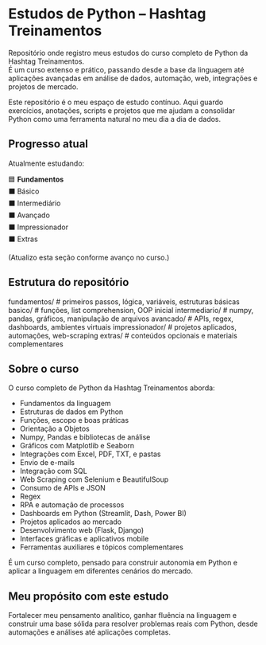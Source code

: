 # Estudos de Python – Hashtag Treinamentos

Repositório onde registro meus estudos do curso completo de Python da Hashtag Treinamentos.  
É um curso extenso e prático, passando desde a base da linguagem até aplicações avançadas em análise de dados, automação, web, integrações e projetos de mercado.

Este repositório é o meu espaço de estudo contínuo. Aqui guardo exercícios, anotações, scripts e projetos que me ajudam a consolidar Python como uma ferramenta natural no meu dia a dia de dados.

## Progresso atual
Atualmente estudando:

🟦 **Fundamentos**  
⬛ Básico  
⬛ Intermediário  
⬛ Avançado  
⬛ Impressionador  
⬛ Extras

(Atualizo esta seção conforme avanço no curso.)

## Estrutura do repositório
fundamentos/ # primeiros passos, lógica, variáveis, estruturas básicas
basico/ # funções, list comprehension, OOP inicial
intermediario/ # numpy, pandas, gráficos, manipulação de arquivos
avancado/ # APIs, regex, dashboards, ambientes virtuais
impressionador/ # projetos aplicados, automações, web-scraping
extras/ # conteúdos opcionais e materiais complementares


## Sobre o curso

O curso completo de Python da Hashtag Treinamentos aborda:

- Fundamentos da linguagem  
- Estruturas de dados em Python  
- Funções, escopo e boas práticas  
- Orientação a Objetos  
- Numpy, Pandas e bibliotecas de análise  
- Gráficos com Matplotlib e Seaborn  
- Integrações com Excel, PDF, TXT, e pastas  
- Envio de e-mails  
- Integração com SQL  
- Web Scraping com Selenium e BeautifulSoup  
- Consumo de APIs e JSON  
- Regex  
- RPA e automação de processos  
- Dashboards em Python (Streamlit, Dash, Power BI)  
- Projetos aplicados ao mercado  
- Desenvolvimento web (Flask, Django)  
- Interfaces gráficas e aplicativos mobile  
- Ferramentas auxiliares e tópicos complementares

É um curso completo, pensado para construir autonomia em Python e aplicar a linguagem em diferentes cenários do mercado.

## Meu propósito com este estudo

Fortalecer meu pensamento analítico, ganhar fluência na linguagem e construir uma base sólida para resolver problemas reais com Python, desde automações e análises até aplicações completas.
